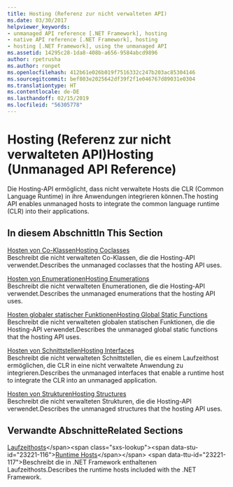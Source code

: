 ```yaml
---
title: Hosting (Referenz zur nicht verwalteten API)
ms.date: 03/30/2017
helpviewer_keywords:
- unmanaged API reference [.NET Framework], hosting
- native API reference [.NET Framework], hosting
- hosting [.NET Framework], using the unmanaged API
ms.assetid: 14295c28-1da8-408b-a656-9584abcd9896
author: rpetrusha
ms.author: ronpet
ms.openlocfilehash: 412b61e026b019f7516332c247b203ac85304146
ms.sourcegitcommit: bef803e2025642df39f2f1e046767d89031e0304
ms.translationtype: HT
ms.contentlocale: de-DE
ms.lasthandoff: 02/15/2019
ms.locfileid: "56305778"
---
```

# <a name="hosting-unmanaged-api-reference"></a><span data-ttu-id="23221-102">Hosting (Referenz zur nicht verwalteten API)</span><span class="sxs-lookup"><span data-stu-id="23221-102">Hosting (Unmanaged API Reference)</span></span>
<span data-ttu-id="23221-103">Die Hosting-API ermöglicht, dass nicht verwaltete Hosts die CLR (Common Language Runtime) in ihre Anwendungen integrieren können.</span><span class="sxs-lookup"><span data-stu-id="23221-103">The hosting API enables unmanaged hosts to integrate the common language runtime (CLR) into their applications.</span></span>  
  
## <a name="in-this-section"></a><span data-ttu-id="23221-104">In diesem Abschnitt</span><span class="sxs-lookup"><span data-stu-id="23221-104">In This Section</span></span>  
 [<span data-ttu-id="23221-105">Hosten von Co-Klassen</span><span class="sxs-lookup"><span data-stu-id="23221-105">Hosting Coclasses</span></span>](../../../../docs/framework/unmanaged-api/hosting/hosting-coclasses.md)  
 <span data-ttu-id="23221-106">Beschreibt die nicht verwalteten Co-Klassen, die die Hosting-API verwendet.</span><span class="sxs-lookup"><span data-stu-id="23221-106">Describes the unmanaged coclasses that the hosting API uses.</span></span>  
  
 [<span data-ttu-id="23221-107">Hosten von Enumerationen</span><span class="sxs-lookup"><span data-stu-id="23221-107">Hosting Enumerations</span></span>](../../../../docs/framework/unmanaged-api/hosting/hosting-enumerations.md)  
 <span data-ttu-id="23221-108">Beschreibt die nicht verwalteten Enumerationen, die die Hosting-API verwendet.</span><span class="sxs-lookup"><span data-stu-id="23221-108">Describes the unmanaged enumerations that the hosting API uses.</span></span>  
  
 [<span data-ttu-id="23221-109">Hosten globaler statischer Funktionen</span><span class="sxs-lookup"><span data-stu-id="23221-109">Hosting Global Static Functions</span></span>](../../../../docs/framework/unmanaged-api/hosting/hosting-global-static-functions.md)  
 <span data-ttu-id="23221-110">Beschreibt die nicht verwalteten globalen statischen Funktionen, die die Hosting-API verwendet.</span><span class="sxs-lookup"><span data-stu-id="23221-110">Describes the unmanaged global static functions that the hosting API uses.</span></span>  
  
 [<span data-ttu-id="23221-111">Hosten von Schnittstellen</span><span class="sxs-lookup"><span data-stu-id="23221-111">Hosting Interfaces</span></span>](../../../../docs/framework/unmanaged-api/hosting/hosting-interfaces.md)  
 <span data-ttu-id="23221-112">Beschreibt die nicht verwalteten Schnittstellen, die es einem Laufzeithost ermöglichen, die CLR in eine nicht verwaltete Anwendung zu integrieren.</span><span class="sxs-lookup"><span data-stu-id="23221-112">Describes the unmanaged interfaces that enable a runtime host to integrate the CLR into an unmanaged application.</span></span>  
  
 [<span data-ttu-id="23221-113">Hosten von Strukturen</span><span class="sxs-lookup"><span data-stu-id="23221-113">Hosting Structures</span></span>](../../../../docs/framework/unmanaged-api/hosting/hosting-structures.md)  
 <span data-ttu-id="23221-114">Beschreibt die nicht verwalteten Strukturen, die die Hosting-API verwendet.</span><span class="sxs-lookup"><span data-stu-id="23221-114">Describes the unmanaged structures that the hosting API uses.</span></span>  
  
## <a name="related-sections"></a><span data-ttu-id="23221-115">Verwandte Abschnitte</span><span class="sxs-lookup"><span data-stu-id="23221-115">Related Sections</span></span>  
 <span data-ttu-id="23221-116">[Laufzeithosts](https://docs.microsoft.com/previous-versions/dotnet/netframework-4.0/a51xd4ze(v=vs.100))</span><span class="sxs-lookup"><span data-stu-id="23221-116">[Runtime Hosts](https://docs.microsoft.com/previous-versions/dotnet/netframework-4.0/a51xd4ze(v=vs.100))</span></span>  
 <span data-ttu-id="23221-117">Beschreibt die in .NET Framework enthaltenen Laufzeithosts.</span><span class="sxs-lookup"><span data-stu-id="23221-117">Describes the runtime hosts included with the .NET Framework.</span></span>
